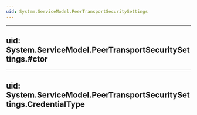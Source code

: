 ```yaml
---
uid: System.ServiceModel.PeerTransportSecuritySettings
---
```


---
uid: System.ServiceModel.PeerTransportSecuritySettings.#ctor
---

---
uid: System.ServiceModel.PeerTransportSecuritySettings.CredentialType
---
